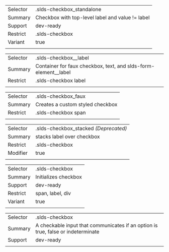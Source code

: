 
|  |  |
|-------|-------|
| Selector | .slds-checkbox_standalone  |
| Summary | Checkbox with top-level label and value != label |
| Support | dev-ready |
| Restrict | .slds-checkbox |
| Variant | true |
|  |  |


|  |  |
|-------|-------|
| Selector | .slds-checkbox__label  |
| Summary | Container for faux checkbox, text, and slds-form-element__label |
| Restrict | .slds-checkbox label |
|  |  |


|  |  |
|-------|-------|
| Selector | .slds-checkbox_faux  |
| Summary | Creates a custom styled checkbox |
| Restrict | .slds-checkbox span |
|  |  |


|  |  |
|-------|-------|
| Selector | .slds-checkbox_stacked *(Deprecated)* |
| Summary | stacks label over checkbox |
| Restrict | .slds-checkbox |
| Modifier | true |
|  |  |


|  |  |
|-------|-------|
| Selector | .slds-checkbox  |
| Summary | Initializes checkbox |
| Support | dev-ready |
| Restrict | span, label, div |
| Variant | true |
|  |  |


|  |  |
|-------|-------|
| Selector | .slds-checkbox  |
| Summary | A checkable input that communicates if an option is true, false or indeterminate |
| Support | dev-ready |
|  |  |

